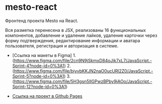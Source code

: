 # mesto-react

Фронтенд проекта Mesto на React.

Вся разметка перенесена в JSX, реализованы 16 функциональных компонентов, добавление и удаление лайков, удаление карточки через форму подтверждения, редактирование информации и аватара пользователя, регистрация и авторизация в системе.


* [Ссылка на макеты в Figma] 1. (https://www.figma.com/file/2cn9N9jSkmxD84oJik7xL7/JavaScript.-Sprint-4?node-id=0%3A1) 2. (https://www.figma.com/file/bjyvbKKJN2naO0ucURl2Z0/JavaScript.-Sprint-5?node-id=0%3A1) 3. (https://www.figma.com/file/5H3gsn5lIGPwzBPby9jAOo/JavaScript.-Sprint-12?node-id=0%3A1)

* [Ссылка на проект в Github Pages](https://iartseva.github.io/react-mesto-auth/)